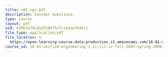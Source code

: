 ```yaml
---
title: s02_cgs.pdf
description: Concept questions.
type: course
layout: pdf
uid: 63063a7dca52918975cfc142aefd3611
file_type: application/pdf
file_location: >-
  https://open-learning-course-data-production.s3.amazonaws.com/16-01-unified-engineering-i-ii-iii-iv-fall-2005-spring-2006/63063a7dca52918975cfc142aefd3611_s02_cgs.pdf
course_id: 16-01-unified-engineering-i-ii-iii-iv-fall-2005-spring-2006
---
```

